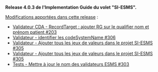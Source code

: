 **Release 4.0.3 de l'Implementation Guide du volet "SI-ESMS".**

[Modifications apportées dans cette release](https://github.com/ansforge/IG-fhir-medicosocial-suivi-decisions-orientation/milestone/10?closed=1) :

* [Validateur CDA - RecordTarget : ajouter RG sur le qualifier nom et prénom patient #203](https://github.com/ansforge/IG-fhir-medicosocial-suivi-decisions-orientation/issues/203)
* [Validateur - identifier les codeSystemName #306](https://github.com/ansforge/IG-fhir-medicosocial-suivi-decisions-orientation/issues/306)
* [Validateur - Ajouter tous les jeux de valeurs dans le projet SI-ESMS #305](https://github.com/ansforge/IG-fhir-medicosocial-suivi-decisions-orientation/issues/305)
* [Validateur - Ajouter tous les jeux de valeurs dans le projet SI-ESMS #305](https://github.com/ansforge/IG-fhir-medicosocial-suivi-decisions-orientation/pull/308)
* [Tests - Mettre à jour le nom des validateurs ESMS #303](https://github.com/ansforge/IG-fhir-medicosocial-suivi-decisions-orientation/issues/303)